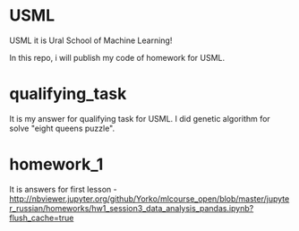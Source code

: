 # USML

USML it is Ural School of Machine Learning!

In this repo, i will publish my code of homework for USML.

# qualifying_task

It is my answer for qualifying task for USML. I did genetic algorithm for solve "eight queens puzzle".

# homework_1

It is answers for first lesson -  http://nbviewer.jupyter.org/github/Yorko/mlcourse_open/blob/master/jupyter_russian/homeworks/hw1_session3_data_analysis_pandas.ipynb?flush_cache=true
